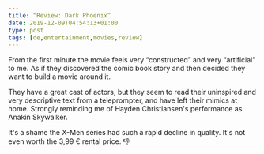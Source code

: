 ```yaml
---
title: “Review: Dark Phoenix”
date: 2019-12-09T04:54:13+01:00
type: post
tags: [de,entertainment,movies,review]
---
```


From the first minute the movie feels very “constructed” and very “artificial” to me. As if they discovered the comic book story and then decided they want to build a movie around it.

They have a great cast of actors, but they seem to read their uninspired and very descriptive text from a teleprompter, and have left their mimics at home. Strongly reminding me of Hayden Christiansen's performance as Anakin Skywalker. 

It's a shame the X-Men series had such a rapid decline in quality. It's not even worth the 3,99 € rental price. 👎